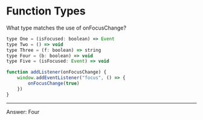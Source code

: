 # Function Types

What type matches the use of onFocusChange?

```js
type One = (isFocused: boolean) => Event
type Two = () => void
type Three = (f: boolean) => string
type Four = (b: boolean) => void
type Five = (isFocused: Event) => void

function addListener(onFocusChange) {
    window.addEventListener("focus", () => {
        onFocusChange(true)
    })
}
```

---

Answer: Four
